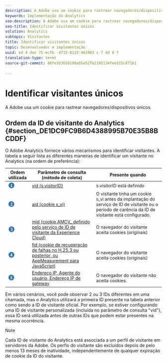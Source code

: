 ```yaml
---
description: A Adobe usa um cookie para rastrear navegadores/dispositivos únicos.
keywords: Implementação do Analytics
seo-description: A Adobe usa um cookie para rastrear navegadores/dispositivos únicos.
seo-title: Identificar visitantes únicos
solution: Analytics
subtopic: Visitantes
title: Identificar visitantes únicos
topic: Desenvolvedor e implementação
uuid: ed 4 dee 75-ecfb -4715-8122-461983 c 7 dd 8 f
translation-type: tm+mt
source-git-commit: 86fe1b3650100a05e52fb2102134fee515c871b1

---
```



# Identificar visitantes únicos

A Adobe usa um cookie para rastrear navegadores/dispositivos únicos.

## Ordem da ID de visitante do Analytics {#section_DE1DC9FC9B6D4388995B70E35B8BCDDF}

O Adobe Analytics fornece vários mecanismos para identificar visitantes. A tabela a seguir lista as diferentes maneiras de identificar um visitante no Analytics (na ordem de preferência):

| Ordem utilizada | Parâmetro de consulta (método de coleta) | Presente quando |
|---|---|---|
| ![](assets/step1_icon.png) | [vid (s.visitorID)](../../../implement/js-implementation/c-unique-visitors/visid-custom.md#concept_4A2000F4B6ED41E99CA6118A6D74ECE8) | s.visitorID está definido |
| ![](assets/step2_icon.png) | [aid (cookie s_vi)](../../../implement/js-implementation/c-unique-visitors/visid-analytics.md#concept_74F6B4B9B2FA415AB5D029A1F8F099BC) | O visitante tinha um cookie s_vi antes da implantação do serviço de ID de visitante ou o período de carência da ID de visitante está configurado. |
| ![](assets/step3_icon.png) | [mid (cookie AMCV_ definido pelo serviço de ID de visitante da Experience Cloud)](https://marketing.adobe.com/resources/help/en_US/mcvid/) | O navegador do visitante aceita cookies (originais) |
| ![](assets/step4_icon.png) | [fid (cookie de recuperação de falhas no H.25.3 ou posterior, ou AppMeasurement para JavaScript)](../../../implement/js-implementation/c-unique-visitors/visid-fallback.md#concept_EBCBF9EB390E45A2BA20DB6BE931C505) | O navegador do visitante aceita cookies (originais) |
| ![](assets/step5_icon.png) | [Endereço IP, Agente do usuário, Endereço IP de gateway](../../../implement/js-implementation/c-unique-visitors/visid-fallback.md#section_104819D74C594ECE879144FCC5DEF4BF) | O navegador do visitante não aceita cookies. |

Em vários cenários, você pode observar 2 ou 3 IDs diferentes em uma chamada, mas o Analytics utilizará a primeira ID presente na tabela anterior como sendo a ID de visitante oficial. Por exemplo, se estiver configurando uma ID de visitante personalizada (incluída no parâmetro de consulta "vid"), essa ID será utilizada antes de outras IDs que podem estar presentes na mesma ocorrência.

>[!NOTE]
>
>Cada ID de visitante do Analytics está associada a um perfil de visitante em servidores da Adobe. Os perfis do visitante são excluídos depois de pelo menos 13 meses de inatividade, independentemente de qualquer expiração de cookie da ID do visitante.
